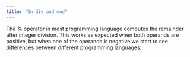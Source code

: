 ```yaml
---
title: "On div and mod"
---
```


The % operator in most programming language computes the remainder after integer division. This works as expected when both operands are positive, but when one of the operands is negative we start to see differences between different programming languages:

<table style="text-align:center; border-collapse: collapse">
    <style type="text/css" scoped>
      td, th {
        padding: 3px 10px;
        border-bottom: 1px solid #000;
        font-family: monospace;
        width: 90px;
      }

      th {
        border: 1px solid #000;
      }
    </style>
    <thead>
        <tr style="background-color: #e0e0e0;">
            <th>Language</th>
            <th>8%3</th>
            <th>(-8)%3</th>
            <th>8%(-3)</th>
            <th>(-8)%(-3)</th>
        </tr>
    </thead>
    <tbody>
        <!-- Group 1: Light Blue -->
        <tr style="background-color: #b3e0ff;"><td>C</td><td>2</td><td>-2</td><td>2</td><td>-2</td></tr>
        <tr style="background-color: #b3e0ff;"><td>Rust</td><td>2</td><td>-2</td><td>2</td><td>-2</td></tr>
        <tr style="background-color: #b3e0ff;"><td>OCaml</td><td>2</td><td>-2</td><td>2</td><td>-2</td></tr>
        <tr style="background-color: #b3e0ff;"><td>Java</td><td>2</td><td>-2</td><td>2</td><td>-2</td></tr>
        <tr style="background-color: #b3e0ff;"><td>Pascal</td><td>2</td><td>-2</td><td>2</td><td>-2</td></tr>
        <tr style="background-color: #b3e0ff;"><td>Julia</td><td>2</td><td>-2</td><td>2</td><td>-2</td></tr>
        <!-- Group 2: Light Green -->
        <tr style="background-color: #b3ffb3;"><td>Python</td><td>2</td><td>1</td><td>-1</td><td>-2</td></tr>
        <tr style="background-color: #b3ffb3;"><td>Ruby</td><td>2</td><td>1</td><td>-1</td><td>-2</td></tr>
        <tr style="background-color: #b3ffb3;"><td>Racket</td><td>2</td><td>1</td><td>-1</td><td>-2</td></tr>
        <tr style="background-color: #b3ffb3;"><td>Mathematica</td><td>2</td><td>1</td><td>-1</td><td>-2</td></tr>
        <tr style="background-color: #b3ffb3;"><td>R</td><td>2</td><td>1</td><td>-1</td><td>-2</td></tr>
        <tr style="background-color: #b3ffb3;"><td>Haskell</td><td>2</td><td>1</td><td>-1</td><td>-2</td></tr>
        <!-- Group 3: Light Pink -->
        <tr style="background-color: #ffb3d1;"><td>Koka</td><td>2</td><td>1</td><td>2</td><td>1</td></tr>
    </tbody>
</table>

<br>
As you can see, all languages agree when both operands are positive, but there are three different ways to define the % operator when one of the operands is negative. The question I want to answer in this post is: **which of these three options is the best?**

To answer this question, we need to first understand the relationship between the div and mod operators.

## The relation between div and mod

The mod operator `x%n` is intimately related to the integer div operator `x/n`.
To distinguish this from mathematical division, I'll write this `x//n` like Python. In order for the choice of div-mod pair to make sense, we want these operators to satisfy the following equation:

    x%n = x - (x//n)*n

That is, we want the mod operator to actually give us the remainder after division.
This means that if we define integer division, then we have no choice for the mod operator because it is already determined by that equation.

## Option 1: C, Rust, OCaml, Java, Pascal, Julia

These languages define the div operator as *truncated* division, which means that the result is rounded toward zero:

$$x//n \triangleq{} \mathsf{trunc}\left(\frac{x}{n}\right)$$

We then define the mod operator in terms of the div operator:

$$x\%n = x - (x//n) \cdot n$$

## Option 2: Python, Ruby, Racket, Mathematica, R, Haskell

These languages define the div operator as *floored* division, which means that the result is rounded toward negative infinity:

$$x//n = \mathsf{floor}\left(\frac{x}{n}\right)$$

We then define the mod operator in terms of the div operator:

$$x\%n = x - (x//n) \cdot n$$

## Option 3: Koka

Koka takes a different approach, and instead defines the *mod* operator first.
Koka defines `x%n` as the *smallest non-negative number that makes `x - x%n` evenly divisible by `n`*:

$$x\%n = \mathsf{min} \{ y \in \mathbb{N} \mid x - y \text{ is divisible by } n \}$$

We can then define the div operator in terms of the mod operator:

$$x//n = \frac{x - x\%n}{n}$$

This works because `x - x%n` is always divisible by `n`, so the result is always an integer.

## Which is best?

Firstly, note that option 2 and option 3 agree about `x%n` whenever `n` is positive: they always give a result in the range `0..n-1` in that case.
Option 1, on the other hand, will give a negative result for `x%n` when `x` is negative, even when `n` is positive. This is bad, because it means that if you do something like `x % some_array.length`, you may get an index that is not even in bounds of the array. The second reason it's bad, is that `x%n` doesn't give you a unique representative of the equivalence class `x mod n`.

<span style="color: red; font-weight: bold">Option 1 is bad. If you're developing a new language, don't do this.</span>

Now, let's compare option 2 and option 3. The main difference is that option 2 gives you a more natural definition of the div operator, whereas option 3 gives you a more natural definition of the mod operator. The question is: which one is more useful?

This is less clear, and I'd argue that both options are acceptable. The advantage of option 3 is that it lets you more straightforwardly convert numbers to negative base. The same code that works for positive base also works for negative base.

On the other hand, option 2 is more natural for the div operator, and it is easy to get the Euclidean mod using the floored mod: `mod_euclid(x,n) = x % abs(n)`. I would argue that if your code is doing mod with negative divisors, then it is in fact clearer to have that explicit `abs` in your code as a signifier that something is going on.

<span style="color: green; font-weight: bold">Option 2 and 3 are both good. If you're developing a new language, choose one of these.</span>

They only differ for `x%n` when `n` is negative. That's not a common case, so it's not a big deal. I can see arguments in favor of both options. Which one would you choose? Let me know in the comments.

## Further reading

There are two great articles investigating this question, which I recommend reading:

1. [Division and Modulus for Computer Scientists](https://www.microsoft.com/en-us/research/wp-content/uploads/2016/02/divmodnote-letter.pdf
) by Daan Leijen
2. [The Euclidean Definition of the Functions div and mod](https://dl.acm.org/doi/pdf/10.1145/128861.128862) by Raymond Boute
